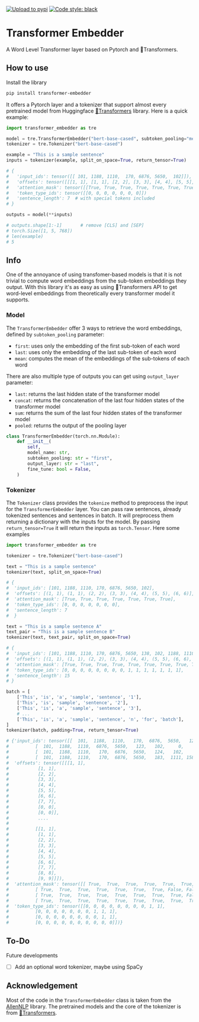 [![Upload to pypi](https://github.com/Riccorl/transformer-embedder/actions/workflows/python-publish.yml/badge.svg)](https://github.com/Riccorl/transformer-embedder/actions/workflows/python-publish.yml)
[![Code style: black](https://img.shields.io/badge/code%20style-black-000000.svg)](https://github.com/psf/black)

# Transformer Embedder

A Word Level Transformer layer based on Pytorch and 🤗Transformers. 

## How to use

Install the library

```bash
pip install transformer-embedder
```

It offers a Pytorch layer and a tokenizer that support almost every pretrained model from Huggingface
[🤗Transformers](https://huggingface.co/transformers/) library. Here is a quick example:

```python
import transformer_embedder as tre

model = tre.TransformerEmbedder("bert-base-cased", subtoken_pooling="mean", output_layer="sum")
tokenizer = tre.Tokenizer("bert-base-cased")

example = "This is a sample sentence"
inputs = tokenizer(example, split_on_space=True, return_tensor=True)

# {
#   'input_ids': tensor([[ 101, 1188, 1110,  170, 6876, 5650,  102]]),
#   'offsets': tensor([[[1, 1], [1, 1], [2, 2], [3, 3], [4, 4], [5, 5], [6, 6]]]),
#   'attention_mask': tensor([[True, True, True, True, True, True, True]]),
#   'token_type_ids': tensor([[0, 0, 0, 0, 0, 0, 0]])
#   'sentence_length': 7  # with special tokens included
# }

outputs = model(**inputs)

# outputs.shape[1:-1]       # remove [CLS] and [SEP]
# torch.Size([1, 5, 768])
# len(example)
# 5
```

## Info

One of the annoyance of using transfomer-based models is that it is not trivial to compute word embeddings from the sub-token embeddings they output. With this library it's as easy as using 🤗Transformers API to get word-level embeddings from theoretically every transformer model it supports.

### Model

The `TransformerEmbedder` offer 3 ways to retrieve the word embeddings, defined by `subtoken_pooling` parameter:

- `first`: uses only the embedding of the first sub-token of each word
- `last`: uses only the embedding of the last sub-token of each word
- `mean`: computes the mean of the embeddings of the sub-tokens of each word

There are also multiple type of outputs you can get using `output_layer` parameter:

- `last`: returns the last hidden state of the transformer model
- `concat`: returns the concatenation of the last four hidden states of the transformer model
- `sum`: returns the sum of the last four hidden states of the transformer model
- `pooled`: returns the output of the pooling layer

```python
class TransformerEmbedder(torch.nn.Module):
    def __init__(
        self,
        model_name: str,
        subtoken_pooling: str = "first",
        output_layer: str = "last",
        fine_tune: bool = False,
    )
```

### Tokenizer

The `Tokenizer` class provides the `tokenize` method to preprocess the input for the `TransformerEmbedder` layer. You
can pass raw sentences, already tokenized sentences and sentences in batch. It will preprocess them returning a dictionary
with the inputs for the model. By passing `return_tensor=True` it will return the inputs as `torch.Tensor`. Here some 
examples

```python
import transformer_embedder as tre

tokenizer = tre.Tokenizer("bert-base-cased")

text = "This is a sample sentence"
tokenizer(text, split_on_space=True)

# {
#  'input_ids': [101, 1188, 1110, 170, 6876, 5650, 102],
#  'offsets': [(1, 1), (1, 1), (2, 2), (3, 3), (4, 4), (5, 5), (6, 6)],
#  'attention_mask': [True, True, True, True, True, True, True],
#  'token_type_ids': [0, 0, 0, 0, 0, 0, 0],
#  'sentence_length': 7
#  }

text = "This is a sample sentence A"
text_pair = "This is a sample sentence B"
tokenizer(text, text_pair, split_on_space=True)

# {
#  'input_ids': [101, 1188, 1110, 170, 6876, 5650, 138, 102, 1188, 1110, 170, 6876, 5650, 139, 102],
#  'offsets': [(1, 1), (1, 1), (2, 2), (3, 3), (4, 4), (5, 5), (6, 6), (7, 7), (8, 8), (9, 9), (10, 10), (11, 11), (12, 12), (13, 13), (14, 14)],
#  'attention_mask': [True, True, True, True, True, True, True, True, True, True, True, True, True, True, True],
#  'token_type_ids': [0, 0, 0, 0, 0, 0, 0, 0, 1, 1, 1, 1, 1, 1, 1],
#  'sentence_length': 15
# }

batch = [
    ['This', 'is', 'a', 'sample', 'sentence', '1'],
    ['This', 'is', 'sample', 'sentence', '2'],
    ['This', 'is', 'a', 'sample', 'sentence', '3'],
    # ...
    ['This', 'is', 'a', 'sample', 'sentence', 'n', 'for', 'batch'],
]
tokenizer(batch, padding=True, return_tensor=True)

# {'input_ids': tensor([[  101,  1188,  1110,   170,  6876,  5650,   122,   102,     0,     0],
#          [  101,  1188,  1110,  6876,  5650,   123,   102,     0,     0,     0],
#          [  101,  1188,  1110,   170,  6876,  5650,   124,   102,     0,     0],
#          [  101,  1188,  1110,   170,  6876,  5650,   183,  1111, 15817,   102]]),
#  'offsets': tensor([[[1, 1],
#           [1, 1],
#           [2, 2],
#           [3, 3],
#           [4, 4],
#           [5, 5],
#           [6, 6],
#           [7, 7],
#           [0, 0],
#           [0, 0]],
#           ....
#          
#          [[1, 1],
#           [1, 1],
#           [2, 2],
#           [3, 3],
#           [4, 4],
#           [5, 5],
#           [6, 6],
#           [7, 7],
#           [8, 8],
#           [9, 9]]]),
#  'attention_mask': tensor([[ True,  True,  True,  True,  True,  True,  True,  True, False, False],
#          [ True,  True,  True,  True,  True,  True,  True, False, False, False],
#          [ True,  True,  True,  True,  True,  True,  True,  True, False, False],
#          [ True,  True,  True,  True,  True,  True,  True,  True,  True,  True]]),
#  'token_type_ids': tensor([[0, 0, 0, 0, 0, 0, 0, 0, 1, 1],
#          [0, 0, 0, 0, 0, 0, 0, 1, 1, 1],
#          [0, 0, 0, 0, 0, 0, 0, 0, 1, 1],
#          [0, 0, 0, 0, 0, 0, 0, 0, 0, 0]])}

```

## To-Do

Future developments
- [ ] Add an optional word tokenizer, maybe using SpaCy

## Acknowledgement

Most of the code in the `TransformerEmbedder` class is taken from the [AllenNLP](https://github.com/allenai/allennlp) 
library. The pretrained models and the core of the tokenizer is from [🤗Transformers](https://huggingface.co/transformers/).
